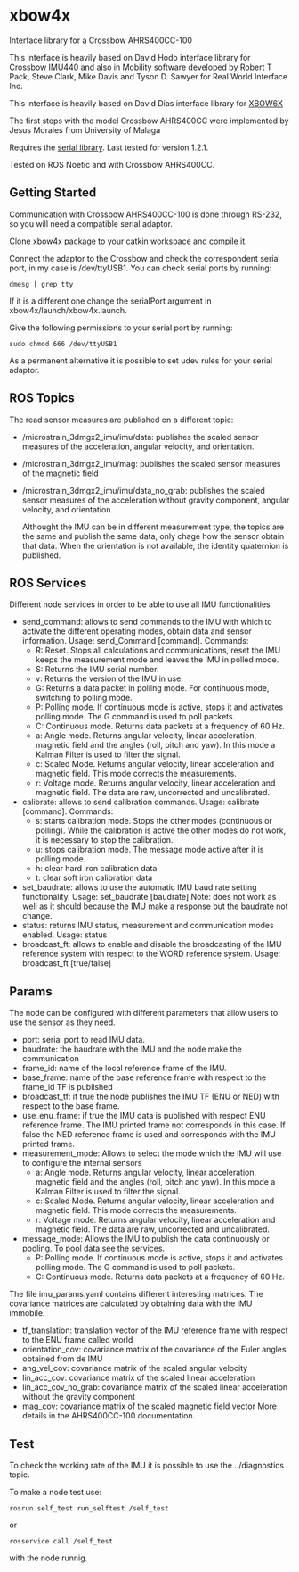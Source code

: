 # xbow4x
Interface library for a Crossbow AHRS400CC-100

This interface is heavily based on David Hodo interface library for [Crossbow IMU440](https://github.com/GAVLab/xbow440) and also in Mobility software developed by Robert T Pack, Steve Clark, Mike Davis and Tyson D. Sawyer for Real World Interface Inc.

This interface is heavily based on David Dias interface library for [XBOW6X](https://github.com/diasdm/xbow6x)

The first steps with the model Crossbow AHRS400CC were implemented by Jesus Morales from University of Malaga

Requires the [serial library](https://github.com/wjwwood/serial). Last tested for version 1.2.1.

Tested on ROS Noetic and with Crossbow AHRS400CC.

## Getting Started

Communication with Crossbow AHRS400CC-100 is done through RS-232, so you will need a compatible serial adaptor.

Clone xbow4x package to your catkin workspace and compile it.

Connect the adaptor to the Crossbow and check the correspondent serial port, in my case is /dev/ttyUSB1. You can check serial ports by running:
```
dmesg | grep tty
```
If it is a different one change the serialPort argument in  xbow4x/launch/xbow4x.launch.

Give the following permissions to your serial port by running:
```
sudo chmod 666 /dev/ttyUSB1
```
As a permanent alternative it is possible to set udev rules for your serial adaptor.

## ROS Topics

The read sensor measures are published on a different topic:
- /microstrain_3dmgx2_imu/imu/data: publishes the scaled sensor measures of the acceleration, angular velocity, and orientation.
- /microstrain_3dmgx2_imu/mag: publishes the scaled sensor measures of the magnetic field
- /microstrain_3dmgx2_imu/imu/data_no_grab: publishes the scaled sensor measures of the acceleration without gravity component, angular velocity, and orientation.

   Althought the IMU can be in different measurement type, the topics are the same and publish the same data, only chage how the sensor obtain that data. When the orientation
   is not available, the identity quaternion is published.

## ROS Services
Different node services in order to be able to use all IMU functionalities

- send_command: allows to send commands to the IMU with which to activate the
 different operating modes, obtain data and sensor information.
    Usage: send_Command [command]. Commands:
    - R: Reset. Stops all calculations and communications, reset the IMU keeps the measurement mode and leaves the IMU in polled mode.
    - S: Returns the IMU serial number.
    - v: Returns the version of the IMU in use.
    - G: Returns a data packet in polling mode. For continuous mode, switching to polling mode.
    - P: Polling mode. If continuous mode is active, stops it and activates polling mode. The G command is used to poll packets.
    - C: Continuous mode. Returns data packets at a frequency of 60 Hz.
    - a: Angle mode. Returns angular velocity, linear acceleration, magnetic field and the angles (roll, pitch and yaw). In this mode a Kalman Filter is used to filter the signal.
    - c: Scaled Mode. Returns angular velocity, linear acceleration and magnetic field. This mode corrects the measurements.
    - r: Voltage mode. Returns angular velocity, linear acceleration and magnetic field. The data are raw, uncorrected and uncalibrated.
- calibrate: allows to send calibration commands.
    Usage: calibrate [command]. Commands:
    - s: starts calibration mode. Stops the other modes (continuous or polling). While the calibration is active the other modes do not work, it is necessary to stop the calibration.
    - u: stops calibration mode. The message mode active after it is polling mode.
    - h: clear hard iron calibration data
    - t: clear soft iron calibration data
- set_baudrate: allows to use the automatic IMU baud rate setting functionality. 
    Usage: set_baudrate [baudrate]
Note: does not work as well as it should because the IMU make a response but the baudrate not change.
- status: returns IMU status, measurement and communication modes enabled.
    Usage: status
- broadcast_ft: allows to enable and disable the broadcasting of the IMU reference
 system with respect to the WORD reference system.
    Usage: broadcast_ft [true/false]

## Params

The node can be configured with different parameters that allow users to use the sensor as they need.
- port: serial port to read IMU data.
- baudrate: the baudrate with the IMU and the node make the communication
- frame_id: name of the local reference frame of the IMU.
- base_frame: name of the base reference frame with respect to the frame_id TF is published
- broadcast_tf: if true the node publishes the IMU TF (ENU or NED) with respect to the base frame.
- use_enu_frame: if true the IMU data is published with respect ENU reference frame. The IMU printed frame not corresponds in this case. If false the NED reference frame is used and corresponds with the IMU printed frame.
- measurement_mode: Allows to select the mode which the IMU will use to configure the internal sensors
    - a: Angle mode. Returns angular velocity, linear acceleration, magnetic field and the angles (roll, pitch and yaw). In this mode a Kalman Filter is used to filter the signal.
    - c: Scaled Mode. Returns angular velocity, linear acceleration and magnetic field. This mode corrects the measurements.
    - r: Voltage mode. Returns angular velocity, linear acceleration and magnetic field. The data are raw, uncorrected and uncalibrated.
- message_mode: Allows the IMU to publish the data continuously or pooling. To pool data see the services.
    - P: Polling mode. If continuous mode is active, stops it and activates polling mode. The G command is used to poll packets.
    - C: Continuous mode. Returns data packets at a frequency of 60 Hz.

The file imu_params.yaml contains different interesting matrices. The covariance matrices are calculated by obtaining data with the IMU immobile.
- tf_translation: translation vector of the IMU reference frame with respect to the ENU frame called world
- orientation_cov: covariance matrix of the covariance of the Euler angles obtained from de IMU
- ang_vel_cov: covariance matrix of the scaled angular velocity
- lin_acc_cov: covariance matrix of the scaled linear acceleration
- lin_acc_cov_no_grab: covariance matrix of the scaled linear acceleration without the gravity component
- mag_cov: covariance matrix of the scaled magnetic field vector
More details in the AHRS400CC-100 documentation.

## Test

To check the working rate of the IMU it is possible to use the ../diagnostics topic. 

To make a node test use: 

`rosrun self_test run_selftest /self_test`

or 

`rosservice call /self_test`

with the node runnig. 
